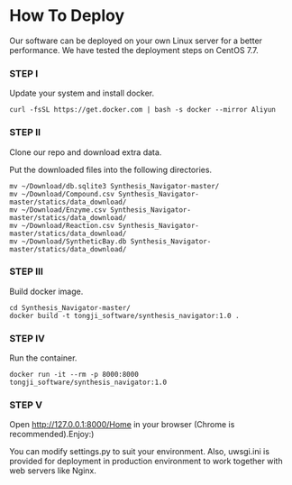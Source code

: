 # How To Deploy

Our software can be deployed on your own Linux server for a better performance. We have tested the deployment steps on CentOS 7.7.

### STEP I

Update your system and install docker.

```
curl -fsSL https://get.docker.com | bash -s docker --mirror Aliyun
```

### STEP II

Clone our repo and download extra data.

Put the downloaded files into the following directories.

```
mv ~/Download/db.sqlite3 Synthesis_Navigator-master/
mv ~/Download/Compound.csv Synthesis_Navigator-master/statics/data_download/
mv ~/Download/Enzyme.csv Synthesis_Navigator-master/statics/data_download/
mv ~/Download/Reaction.csv Synthesis_Navigator-master/statics/data_download/
mv ~/Download/SyntheticBay.db Synthesis_Navigator-master/statics/data_download/
```

### STEP III

Build docker image.

```
cd Synthesis_Navigator-master/
docker build -t tongji_software/synthesis_navigator:1.0 .
```

### STEP IV

Run the container.

```
docker run -it --rm -p 8000:8000 tongji_software/synthesis_navigator:1.0 
```

### STEP V

Open http://127.0.0.1:8000/Home in your browser (Chrome is recommended).Enjoy:)

You can modify settings.py to suit your environment. Also, uwsgi.ini is provided for deployment in production environment to work together with web servers like Nginx.
